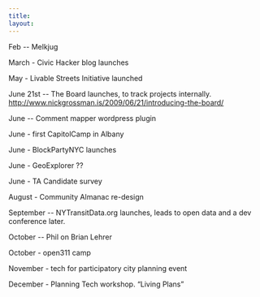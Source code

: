 ```yaml
---
title: 
layout: 
---
```



Feb -- Melkjug

March - Civic Hacker blog launches

May - Livable Streets Initiative launched

June 21st -- The Board launches, to track projects internally. http://www.nickgrossman.is/2009/06/21/introducing-the-board/

June -- Comment mapper wordpress plugin

June - first CapitolCamp in Albany

June - BlockPartyNYC launches

June - GeoExplorer ??

June - TA Candidate survey

August - Community Almanac re-design

September -- NYTransitData.org launches, leads to open data and a dev conference later.
 
October -- Phil on Brian Lehrer

October - open311 camp


November - tech for participatory city planning event

December - Planning Tech workshop. “Living Plans”

